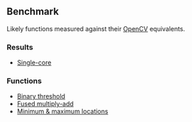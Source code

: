 Benchmark
---------
Likely functions measured against their [OpenCV](http://www.opencv.org) equivalents.

### Results
- [Single-core](https://s3.amazonaws.com/liblikely/benchmark.txt)

### Functions
- [Binary threshold](?href=binary-threshold)
- [Fused multiply-add](?href=fused-multiply-add)
- [Minimum & maximum locations](?href=min-max-loc)
